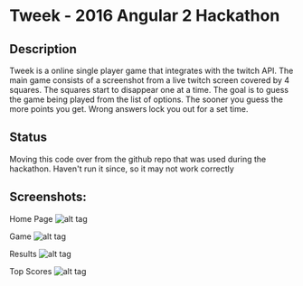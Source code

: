 # Tweek - 2016 Angular 2 Hackathon

## Description
Tweek is a online single player game that integrates with the twitch API. The main game consists of a screenshot from a live twitch screen covered by 4 squares. The squares start to disappear one at a time. The goal is to guess the game being played from the list of options. The sooner you guess the more points you get. Wrong answers lock you out for a set time. 

## Status
Moving this code over from the github repo that was used during the hackathon. Haven't run it since, so it may not work correctly 

## Screenshots:

Home Page
![alt tag](https://github.com/burnt-toast/tweek/tree/master/screenshots/HomePage1.PNG)

Game
![alt tag](https://github.com/burnt-toast/tweek/tree/master/screenshots/gamev1.PNG)

Results
![alt tag](https://github.com/burnt-toast/tweek/tree/master/screenshots/reviewv1.PNG)

Top Scores
![alt tag](https://github.com/burnt-toast/tweek/tree/master/screenshots/TopScores.PNG)